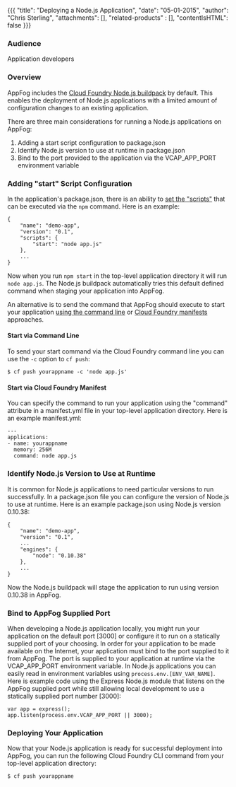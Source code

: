 {{{
  "title": "Deploying a Node.js Application",
  "date": "05-01-2015",
  "author": "Chris Sterling",
  "attachments": [],
  "related-products" : [],
  "contentIsHTML": false
}}}

### Audience

Application developers

### Overview

AppFog includes the [Cloud Foundry Node.js buildpack](https://github.com/cloudfoundry/nodejs-buildpack) by default. This enables the deployment of Node.js applications with a limited amount of configuration changes to an existing application.

There are three main considerations for running a Node.js applications on AppFog:

1. Adding a start script configuration to package.json
2. Identify Node.js version to use at runtime in package.json
3. Bind to the port provided to the application via the VCAP_APP_PORT environment variable

### Adding "start" Script Configuration

In the application's package.json, there is an ability to [set the "scripts"](https://docs.npmjs.com/misc/scripts) that can be executed via the `npm` command. Here is an example:

```
{
	"name": "demo-app",
	"version": "0.1",
	"scripts": {
		"start": "node app.js"
	},
	...
}
```

Now when you run `npm start` in the top-level application directory it will run `node app.js`. The Node.js buildpack automatically tries this default defined command when staging your application into AppFog.

An alternative is to send the command that AppFog should execute to start your application [using the command line](http://docs.cloudfoundry.org/devguide/deploy-apps/app-startup.html) or [Cloud Foundry manifests](http://docs.cloudfoundry.org/devguide/deploy-apps/manifest.html) approaches.

#### Start via Command Line

To send your start command via the Cloud Foundry command line you can use the `-c` option to `cf push`:

```
$ cf push yourappname -c 'node app.js'
```

#### Start via Cloud Foundry Manifest

You can specify the command to run your application using the "command" attribute in a manifest.yml file in your top-level application directory. Here is an example manifest.yml:

```
--- 
applications: 
- name: yourappname 
  memory: 256M 
  command: node app.js
```

### Identify Node.js Version to Use at Runtime

It is common for Node.js applications to need particular versions to run successfully. In a package.json file you can configure the version of Node.js to use at runtime. Here is an example package.json using Node.js version 0.10.38:

```
{
	"name": "demo-app",
	"version": "0.1",
	...
	"engines": {
		"node": "0.10.38"
	},
	...
}
```

Now the Node.js buildpack will stage the application to run using version 0.10.38 in AppFog.

### Bind to AppFog Supplied Port

When developing a Node.js application locally, you might run your application on the default port [3000] or configure it to run on a statically supplied port of your choosing. In order for your application to be made available on the Internet, your application must bind to the port supplied to it from AppFog. The port is supplied to your application at runtime via the VCAP_APP_PORT environment variable. In Node.js applications you can easily read in environment variables using `process.env.[ENV_VAR_NAME]`. Here is example code using the Express Node.js module that listens on the AppFog supplied port while still allowing local development to use a statically supplied port number [3000]:

```
var app = express();
app.listen(process.env.VCAP_APP_PORT || 3000);
```

### Deploying Your Application

Now that your Node.js application is ready for successful deployment into AppFog, you can run the following Cloud Foundry CLI command from your top-level application directory:

```
$ cf push yourappname
```
